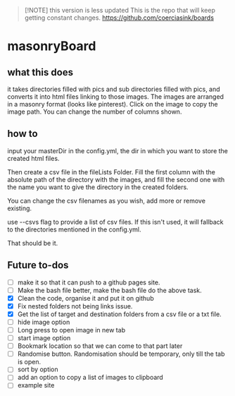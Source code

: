 > [!NOTE] this version is less updated
> This is the repo that will keep getting constant changes. https://github.com/coerciasink/boards

# masonryBoard

## what this does

it takes directories filled with pics and sub directories filled with pics, and converts it into html files linking to those images. 
The images are arranged in a masonry format (looks like pinterest).
Click on the image to copy the image path.
You can change the number of columns shown.


## how to 

input your masterDir in the config.yml, the dir in which you want to store the created html files. 

Then create a csv file in the fileLists Folder.
Fill the first column with the absolute path of the directory with the images, and fill the second one with the name you want to give the directory in the created folders. 

You can change the csv filenames as you wish, add more or remove existing.

use --csvs flag to provide a list of csv files. If this isn't used, it will fallback to the directories mentioned in the config.yml.

That should be it. 


## Future to-dos

- [ ] make it so that it can push to a github pages site.
- [ ] Make the bash file better, make the bash file do the above task.
- [x] Clean the code, organise it and put it on github
- [x] Fix nested folders not being links issue.
- [x] Get the list of target and destination folders from a csv file or a txt file.
- [ ] hide image option
- [ ] Long press to open image in new tab
- [ ] start image option
- [ ] Bookmark location so that we can come to that part later
- [ ] Randomise button. Randomisation should be temporary, only till the tab is open. 
- [ ] sort by option
- [ ] add an option to copy a list of images to clipboard
- [ ] example site

